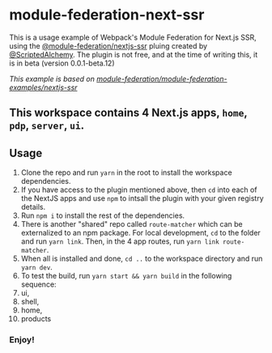 # module-federation-next-ssr

This is a usage example of Webpack's Module Federation for Next.js SSR, using the <a href="https://app.privjs.com/buy/packageDetail?pkg=@module-federation/nextjs-ssr">@module-federation/nextjs-ssr</a> pluing created by <a href="https://github.com/ScriptedAlchemy">@ScriptedAlchemy</a>.
The plugin is not free, and at the time of writing this, it is in beta (version 0.0.1-beta.12)

*This example is based on <a href="https://github.com/module-federation/module-federation-examples/tree/master/nextjs-ssr">module-federation/module-federation-examples/nextjs-ssr</a>*

## This workspace contains 4 Next.js apps, `home`, `pdp`, `server`, `ui`.

## Usage

1. Clone the repo and run `yarn` in the root to install the workspace dependencies.
2. If you have access to the plugin mentioned above, then `cd` into each of the NextJS apps and use `npm` to intsall the plugin with your given registry details.
3. Run `npm i` to install the rest of the dependencies.
4. There is another "shared" repo called `route-matcher` which can be externalized to an npm package. For local development, `cd` to the folder and run `yarn link`. Then, in the 4 app routes, run `yarn link route-matcher`.
5. When all is installed and done, `cd ..` to the workspace directory and run `yarn dev`.
6. To test the build, run `yarn start && yarn build` in the following sequence:
  1. ui,
  2. shell,
  3. home,
  4. products

### Enjoy!
